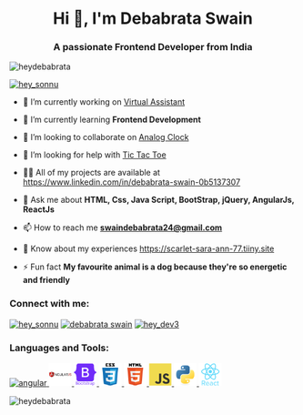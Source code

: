 <h1 align="center">Hi 👋, I'm Debabrata Swain</h1>
<h3 align="center">A passionate Frontend Developer from India</h3>

<p align="left"> <img src="https://komarev.com/ghpvc/?username=heydebabrata&label=Profile%20views&color=0e75b6&style=flat" alt="heydebabrata" /> </p>

<p align="left"> <a href="https://twitter.com/hey_sonnu" target="blank"><img src="https://img.shields.io/twitter/follow/hey_sonnu?logo=twitter&style=for-the-badge" alt="hey_sonnu" /></a> </p>

- 🔭 I’m currently working on [Virtual Assistant](https://github.com/HeyDebabrata/Virtual-Assistant)

- 🌱 I’m currently learning **Frontend Development**

- 👯 I’m looking to collaborate on [Analog Clock](https://github.com/HeyDebabrata/Analog-Clock)

- 🤝 I’m looking for help with [Tic Tac Toe](https://github.com/HeyDebabrata/Tic-Tac-Toe)

- 👨‍💻 All of my projects are available at https://www.linkedin.com/in/debabrata-swain-0b5137307

- 💬 Ask me about **HTML, Css, Java Script, BootStrap, jQuery, AngularJs, ReactJs**

- 📫 How to reach me **swaindebabrata24@gmail.com**

- 📄 Know about my experiences https://scarlet-sara-ann-77.tiiny.site

- ⚡ Fun fact **My favourite animal is a dog because they're so energetic and friendly**

<h3 align="left">Connect with me:</h3>
<p align="left">
<a href="https://twitter.com/hey_sonnu" target="blank"><img align="center" src="https://raw.githubusercontent.com/rahuldkjain/github-profile-readme-generator/master/src/images/icons/Social/twitter.svg" alt="hey_sonnu" height="30" width="40" /></a>
<a href="https://linkedin.com/in/debabrata swain" target="blank"><img align="center" src="https://raw.githubusercontent.com/rahuldkjain/github-profile-readme-generator/master/src/images/icons/Social/linked-in-alt.svg" alt="debabrata swain" height="30" width="40" /></a>
<a href="https://instagram.com/hey_dev3" target="blank"><img align="center" src="https://raw.githubusercontent.com/rahuldkjain/github-profile-readme-generator/master/src/images/icons/Social/instagram.svg" alt="hey_dev3" height="30" width="40" /></a>
</p>

<h3 align="left">Languages and Tools:</h3>
<p align="left"> <a href="https://angular.io" target="_blank" rel="noreferrer"> <img src="https://angular.io/assets/images/logos/angular/angular.svg" alt="angular" width="40" height="40"/> </a> <a href="https://angular.io" target="_blank" rel="noreferrer"> <img src="https://raw.githubusercontent.com/devicons/devicon/master/icons/angularjs/angularjs-original-wordmark.svg" alt="angularjs" width="40" height="40"/> </a> <a href="https://getbootstrap.com" target="_blank" rel="noreferrer"> <img src="https://raw.githubusercontent.com/devicons/devicon/master/icons/bootstrap/bootstrap-plain-wordmark.svg" alt="bootstrap" width="40" height="40"/> </a> <a href="https://www.w3schools.com/css/" target="_blank" rel="noreferrer"> <img src="https://raw.githubusercontent.com/devicons/devicon/master/icons/css3/css3-original-wordmark.svg" alt="css3" width="40" height="40"/> </a> <a href="https://www.w3.org/html/" target="_blank" rel="noreferrer"> <img src="https://raw.githubusercontent.com/devicons/devicon/master/icons/html5/html5-original-wordmark.svg" alt="html5" width="40" height="40"/> </a> <a href="https://developer.mozilla.org/en-US/docs/Web/JavaScript" target="_blank" rel="noreferrer"> <img src="https://raw.githubusercontent.com/devicons/devicon/master/icons/javascript/javascript-original.svg" alt="javascript" width="40" height="40"/> </a> <a href="https://www.python.org" target="_blank" rel="noreferrer"> <img src="https://raw.githubusercontent.com/devicons/devicon/master/icons/python/python-original.svg" alt="python" width="40" height="40"/> </a> <a href="https://reactjs.org/" target="_blank" rel="noreferrer"> <img src="https://raw.githubusercontent.com/devicons/devicon/master/icons/react/react-original-wordmark.svg" alt="react" width="40" height="40"/> </a> </p>

<p><img align="center" src="https://github-readme-stats.vercel.app/api/top-langs?username=heydebabrata&show_icons=true&locale=en&layout=compact" alt="heydebabrata" /></p>
